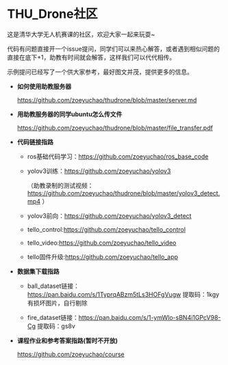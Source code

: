 # THU_Drone社区
这是清华大学无人机赛课的社区，欢迎大家一起来玩耍~

代码有问题直接开一个issue提问，同学们可以来热心解答，或者遇到相似问题的直接在底下+1，助教有时间就会解答，这样我们可以代代相传。

示例提问已经写了一个供大家参考，最好图文并茂，提供更多的信息。


- **如何使用助教服务器**

  https://github.com/zoeyuchao/thudrone/blob/master/server.md


- **用助教服务器的同学ubuntu怎么传文件**

  https://github.com/zoeyuchao/thudrone/blob/master/file_transfer.pdf


- **代码链接指路**

  - ros基础代码学习：https://github.com/zoeyuchao/ros_base_code

  - yolov3训练：https://github.com/zoeyuchao/yolov3 

    （助教录制的测试视频：https://github.com/zoeyuchao/thudrone/blob/master/yolov3_detect.mp4 ）

  - yolov3前向：https://github.com/zoeyuchao/yolov3_detect

  - tello_control:https://github.com/zoeyuchao/tello_control

  - tello_video:https://github.com/zoeyuchao/tello_video

  - tello固件升级:https://github.com/zoeyuchao/tello_app


- **数据集下载指路**

  - ball_dataset链接：https://pan.baidu.com/s/1TyprqABzm5tLs3HOFgVugw  提取码：1kgy 有损坏图片，自行剔除

  - fire_dataset链接：https://pan.baidu.com/s/1-ymWlo-sBN4i1GPcV98-Cg  提取码：gs8v 


- **课程作业和参考答案指路(暂时不开放)**

  https://github.com/zoeyuchao/course


